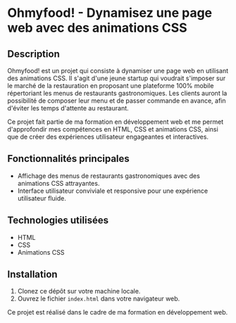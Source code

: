 # Ohmyfood! - Dynamisez une page web avec des animations CSS

## Description

Ohmyfood! est un projet qui consiste à dynamiser une page web en utilisant des animations CSS. Il s'agit d'une jeune startup qui voudrait s'imposer sur le marché de la restauration en proposant une plateforme 100% mobile répertoriant les menus de restaurants gastronomiques. Les clients auront la possibilité de composer leur menu et de passer commande en avance, afin d'éviter les temps d'attente au restaurant.

Ce projet fait partie de ma formation en développement web et me permet d'approfondir mes compétences en HTML, CSS et animations CSS, ainsi que de créer des expériences utilisateur engageantes et interactives.

## Fonctionnalités principales

- Affichage des menus de restaurants gastronomiques avec des animations CSS attrayantes.
- Interface utilisateur conviviale et responsive pour une expérience utilisateur fluide.

## Technologies utilisées

- HTML
- CSS
- Animations CSS

## Installation

1. Clonez ce dépôt sur votre machine locale.
2. Ouvrez le fichier `index.html` dans votre navigateur web.

Ce projet est réalisé dans le cadre de ma formation en développement web.

